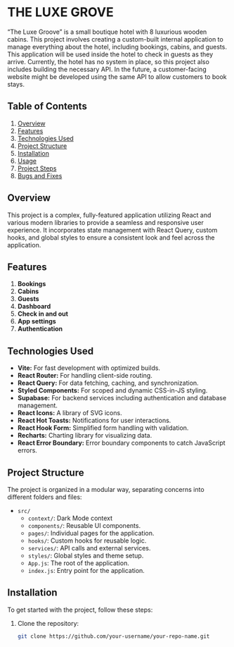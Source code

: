 # THE LUXE GROVE

“The Luxe Groove” is a small boutique hotel with 8 luxurious wooden cabins. This project involves creating a custom-built internal application to manage everything about the hotel, including bookings, cabins, and guests. This application will be used inside the hotel to check in guests as they arrive. Currently, the hotel has no system in place, so this project also includes building the necessary API. In the future, a customer-facing website might be developed using the same API to allow customers to book stays.

## Table of Contents

1. [Overview](#overview)
2. [Features](#features)
3. [Technologies Used](#technologies-used)
4. [Project Structure](#project-structure)
5. [Installation](#installation)
6. [Usage](#usage)
7. [Project Steps](#project-steps)
8. [Bugs and Fixes](#bugs-and-fixes)

## Overview

This project is a complex, fully-featured application utilizing React and various modern libraries to provide a seamless and responsive user experience. It incorporates state management with React Query, custom hooks, and global styles to ensure a consistent look and feel across the application.

## Features

1. **Bookings**
2. **Cabins**
3. **Guests**
4. **Dashboard**
5. **Check in and out**
6. **App settings**
7. **Authentication**

## Technologies Used

- **Vite:** For fast development with optimized builds.
- **React Router:** For handling client-side routing.
- **React Query:** For data fetching, caching, and synchronization.
- **Styled Components:** For scoped and dynamic CSS-in-JS styling.
- **Supabase:** For backend services including authentication and database management.
- **React Icons:** A library of SVG icons.
- **React Hot Toasts:** Notifications for user interactions.
- **React Hook Form:** Simplified form handling with validation.
- **Recharts:** Charting library for visualizing data.
- **React Error Boundary:** Error boundary components to catch JavaScript errors.

## Project Structure

The project is organized in a modular way, separating concerns into different folders and files:

- `src/`
  - `context/`: Dark Mode context
  - `components/`: Reusable UI components.
  - `pages/`: Individual pages for the application.
  - `hooks/`: Custom hooks for reusable logic.
  - `services/`: API calls and external services.
  - `styles/`: Global styles and theme setup.
  - `App.js`: The root of the application.
  - `index.js`: Entry point for the application.

## Installation

To get started with the project, follow these steps:

1. Clone the repository:

   ```bash
   git clone https://github.com/your-username/your-repo-name.git
   ```
